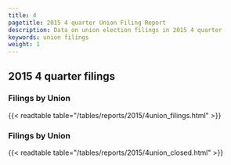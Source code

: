 ```yaml
---
title: 4
pagetitle: 2015 4 quarter Union Filing Report
description: Data on union election filings in 2015 4 quarter 
keywords: union filings
weight: 1
---
```


## 2015 4 quarter filings

### Filings by Union
{{< readtable table="/tables/reports/2015/4union_filings.html" >}}

### Filings by Union
{{< readtable table="/tables/reports/2015/4union_closed.html" >}}
